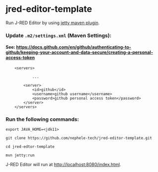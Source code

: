# jred-editor-template

Run J-RED Editor by using [jetty maven plugin](https://wiki.eclipse.org/Jetty/Feature/Jetty_Maven_Plugin).

### Update `.m2/settings.xml` (Maven Settings):
#### See: https://docs.github.com/en/github/authenticating-to-github/keeping-your-account-and-data-secure/creating-a-personal-access-token
```
	<servers>
  
    		...
  
		<server>
			<id>github</id>
			<username>github username</username>
			<password>github personal access token</password>
		</server>
	</servers>
```

### Run the following commands:
`export JAVA_HOME=<jdk11>`

`git clone https://github.com/nephele-tech/jred-editor-template.git`

`cd jred-edtor-template`

`mvn jetty:run`

J-RED Editor will run at [http://localhost:8080/index.html](http://localhost:8080/index.html).
